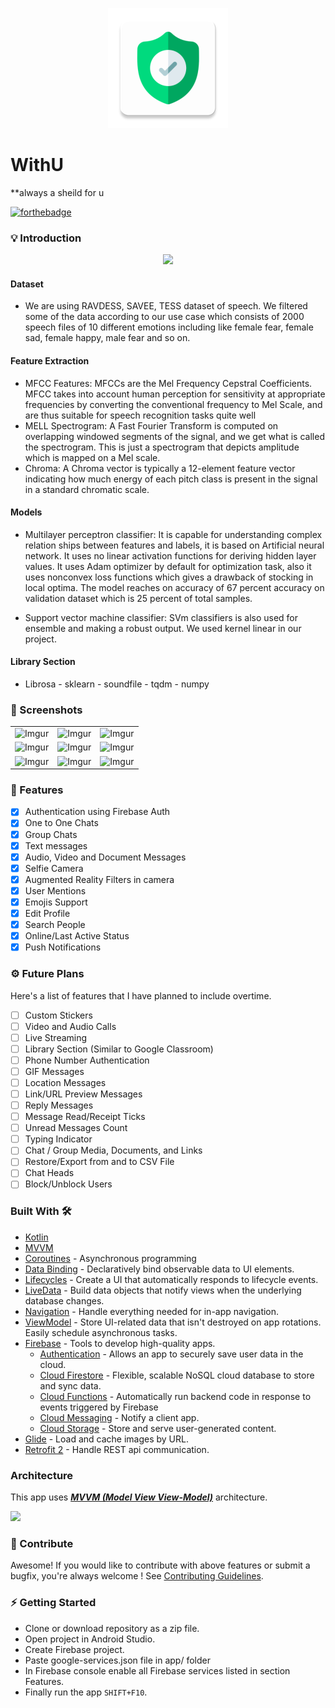 <p align="center">
  <img src="app/src/main/res/mipmap-xxxhdpi/ic_launcher.png"/>
</p>

# WithU


  **always a sheild for u
  
  
[![forthebadge](https://forthebadge.com/images/badges/built-with-love.svg)](https://satyamurti.github.io)


### 💡 Introduction

<p align="center">
  <img src="walktroughbanner.jpg" />
</p>



#### Dataset
- We are using RAVDESS, SAVEE, TESS dataset of speech. We filtered some of the data according to our use case which consists of 2000 speech files of 10 different emotions including like female fear, female sad, female happy, male fear and so on. 
#### Feature Extraction
- MFCC Features:
MFCCs are the Mel Frequency Cepstral Coefficients. MFCC takes into account human perception for sensitivity at appropriate frequencies by converting the conventional frequency to Mel Scale, and are thus suitable for speech recognition tasks quite well
- MELL Spectrogram:
A Fast Fourier Transform is computed on overlapping windowed segments of the signal, and we get what is called the spectrogram. This is just a spectrogram that depicts amplitude which is mapped on a Mel scale.
- Chroma:
A Chroma vector is typically a 12-element feature vector indicating how much energy of each pitch class is present in the signal in a standard chromatic scale.

#### Models
 - Multilayer perceptron classifier:
It is capable for understanding complex relation ships between features and labels, it is based on Artificial neural network. It uses no linear activation functions for deriving hidden layer values.
It uses Adam optimizer by default for optimization task, also it uses nonconvex loss functions which gives a drawback of stocking in local optima. The model reaches on accuracy of 67 percent accuracy on validation dataset which is 25 percent of total samples.

- Support vector machine classifier:
SVm classifiers is also used for ensemble and making a robust output. We used kernel linear in our project. 

#### Library Section 
 - Librosa - sklearn - soundfile - tqdm - numpy

### 📸 Screenshots

||||
|:----------------------------------------:|:-----------------------------------------:|:-----------------------------------------: |
| ![Imgur](ss/1.jpg) | ![Imgur](ss/2.jpg) | ![Imgur](ss/3.jpg) |
| ![Imgur](ss/4.jpg) | ![Imgur](ss/5.jpg) | ![Imgur](ss/6.jpg) |
| ![Imgur](ss/7.jpg) | ![Imgur](ss/8.jpg) | ![Imgur](ss/9.jpg) |

### 📌 Features
- [x] Authentication using Firebase Auth
- [x] One to One Chats
- [x] Group Chats
- [x] Text messages
- [x] Audio, Video and Document Messages
- [x] Selfie Camera
- [x] Augmented Reality Filters in camera
- [x] User Mentions
- [x] Emojis Support
- [x] Edit Profile 
- [x] Search People
- [x] Online/Last Active Status
- [x] Push Notifications
### ⚙️ Future Plans
Here's a list of features that I have planned to include overtime.
- [ ] Custom Stickers
- [ ] Video and Audio Calls
- [ ] Live Streaming
- [ ] Library Section (Similar to Google Classroom)
- [ ] Phone Number Authentication
- [ ] GIF Messages
- [ ] Location Messages
- [ ] Link/URL Preview Messages
- [ ] Reply Messages
- [ ] Message Read/Receipt Ticks
- [ ] Unread Messages Count
- [ ] Typing Indicator
- [ ] Chat / Group Media, Documents, and Links
- [ ] Restore/Export from and to CSV File
- [ ] Chat Heads
- [ ] Block/Unblock Users

### Built With 🛠
* [Kotlin](https://kotlinlang.org/)
* [MVVM](https://developer.android.com/jetpack/docs/guide)
* [Coroutines](https://kotlinlang.org/docs/reference/coroutines-overview.html) - Asynchronous programming 
* [Data Binding](https://developer.android.com/topic/libraries/data-binding/) - Declaratively bind observable data to UI elements.
* [Lifecycles](https://developer.android.com/topic/libraries/architecture/lifecycle) - Create a UI that automatically responds to lifecycle events.
* [LiveData](https://developer.android.com/topic/libraries/architecture/livedata) - Build data objects that notify views when the underlying database changes.
* [Navigation](https://developer.android.com/guide/navigation/) - Handle everything needed for in-app navigation.
* [ViewModel](https://developer.android.com/topic/libraries/architecture/viewmodel) - Store UI-related data that isn't destroyed on app rotations. Easily schedule asynchronous tasks.
* [Firebase](https://firebase.google.com/docs) - Tools to develop high-quality apps.
  - [Authentication](https://firebase.google.com/docs) - Allows an app to securely save user data in the cloud.
  - [Cloud Firestore](https://firebase.google.com/docs/firestore) - Flexible, scalable NoSQL cloud database to store and sync data.
  - [Cloud Functions](https://firebase.google.com/docs/functions) - Automatically run backend code in response to events triggered by Firebase 
  - [Cloud Messaging](https://firebase.google.com/docs/cloud-messaging) - Notify a client app.
  - [Cloud Storage](https://firebase.google.com/docs/storage) - Store and serve user-generated content.
* [Glide](https://github.com/bumptech/glide) - Load and cache images by URL.
* [Retrofit 2](https://github.com/square/retrofit) - Handle REST api communication.

### Architecture
This app uses [***MVVM (Model View View-Model)***](https://developer.android.com/jetpack/docs/guide#recommended-app-arch) architecture.

![](https://developer.android.com/topic/libraries/architecture/images/final-architecture.png)
### 🤝 Contribute
Awesome! If you would like to contribute with above features or submit a bugfix, you're always welcome !
See [Contributing Guidelines](CONTRIBUTING.md). 

### ⚡ Getting Started
* Clone or download repository as a zip file.
* Open project in Android Studio.
* Create Firebase project.
* Paste google-services.json file in app/ folder
* In Firebase console enable all Firebase services listed in section Features.
* Finally run the app `SHIFT+F10`.

